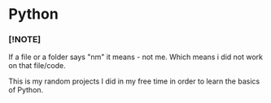 # Python

### [!NOTE]
If a file or a folder says "nm" it means - not me. Which means i did not work on that file/code.

This is my random projects I did in my free time in order to learn the basics of Python.
